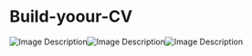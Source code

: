 # Build-yoour-CV

![Image Description](https://lh3.googleusercontent.com/Uo0h8vsHJfswTNIGZIOR96SRXiC9D-sGvTZu8qQGGW9wdGVK3Bg6Oa03dgJrw1erZ-ign_ndUU7q3nbmS_5hoa8IlnP7JUSQ4GUlElw5nw9JbAX06Z88mZiEPyh73fAI_Nw3SKFcp9Bb2E0OGPC8BaF8I6pnUMqA2wxK27_kUinMRD9YDxYjtLtpLpFzz6Z5VI2XdGOD4gXMFthuhQtMqdIgaxX0wbZGa2wqhqSgGEIdy6FzlbxfWTLXQ5JnwBsu0naN-j1mbCgowZ_vpp7NobxV7dw95Q_-sWepPIWVzep-uQRz-XIfgpRYmAzqiCdUA3rnEHtdMT3NqKwP8OBS8D6g9hr--GSU257nE6R3Zbl0erDXzZbQS0qXFULUkRr4uLBdh1HlJeg6zE4Yy1yclvu1viiH26uyHu_OOy8Ga7-gvQjTQcru01OmF2fmzLvW3KHoMDZumPTWE5daS2s-CDgyAkV0w7EHN1sfX3Ivmb46pjLJ9uyn1el5NcpXLKA99FVe4Y-9pTBJ491tZ5pm_oEQHQVnlMZG_B8vG_iVGHM-pTzVnzVWfonpBcCOtViZdbwwLnZbhna_bAoKB7deSHZCaCnNz4zToWjePeligk13He70ysM7yC0AzQjf0A57AhPzunFCewlFLIRPtcAWoc_Yb1pJTK9r1nxkkwoFPsa0mkFt9XwC2Kkv0bAHf9E=w230-h400-no?authuser=0)![Image Description](https://lh3.googleusercontent.com/mcCgqP8z9CZlJKtmOmRf-3K-mwAiDplmq8Fx2-8s4R8Sbm2CH0-mFjwJIxI5b33Qs0-wCkksP3rwroykLJcV8lqVQ9u2CMBHmFRMG-UZ-8ljbaRBMcHg1dtkOh9GeW7msjzXm_KyH5N-ulmP7spF84sDA_kWelrVku9Ml8vFVW6Mq8VG_sDAPncVyEqRXiebGM5nSjYBXcbJTLeHDkmqFcIY1LpDr5LUVqjaDl91BJDJ7P69D1IfwQ-DvyY-TkBOvOf_z9iO1xIrSP7qfLji529M5ONbNC2Oo3bMUJ7luXmDdyZvoGH_tv7I07bx_K3wgajAe01x6o4vxrJHBsqzDeP3Q30O4Lg_ryTTmoFTePk61pWNRqr6lbxvOb8IhZB9lYZ9qQy6tNwOY_ghQYuyMYRYyt2eV9ggXC1F0gcJP4DbyTgaTRvXLyIhMUWqqZ3g1kI7bxV9-PMDMvueXKTz8QleK9pPKx-S1RHPk-XLMCFfROr743M95bmgOxRQmnT7ESctbiIsMoyQYU-C_vqMZ3KDX0mPZPJNZSOGUgmqiORFWX6PfKJuxDqNezacAznr4nba0bz3yqr2_ELl11Z6HESVpuKMFv4IoWCtodcJcdb0AZw0nKfSEjIQXOJmBIdRPn17vyCjqJEkU-IatppB7-ThX7dg3g_z8125_0gnbwTaFUH3r1rkBNRfopp93ps=w229-h401-no?authuser=0)![Image Description](https://lh3.googleusercontent.com/QKzhTeiphHI4QKkhvjIiFCx6zIXQy3sqM3j6SQ71a2dOmAXOlXzagC3kAyAqbczAAw2bA5OKdnxzUKpT1xodDdh7YvLhFwOPKNa9SRJEXtJkr5XU532cmiyLgNtd-UKLb0_JmpMAx6KoeLEzUKY55PiDGO2SKPyOHxHPqnU3B8DD-MI_wu6Q-E-U4LYw6i6RCbCnyw2gd83jcPTxUeBfLZK7saTpqAS9l7xCZONOqB-TjMAgHHT72CaNjYfkovfOb6PTRz7DkT4oClRbry6dnfBVOH3JTSnNnZxC8ycuQT5t9KkwVUSadnDLV8EO0L6bjEgrwkeLWFe1cxPoFyTiDRL3EdzZyPYhAs4W8fopEkKoOYWNnIMWC5EY-r57tUVmovGYgZeFDv-aq2jqti6zEuuj2LD0JoP4ybvb3VQ1_zX2vXnVFXiY9sldY4b87pzV21wuNaEwywC09IHaF1_67gCg1RRooMjhh0KALmLpzKjetdqaKXgwaFRR-zprRwakuBgiiDQLCm4BaKL4oL-dEqSoLI1YXa38tkLGMhRu0zxV6oty09eoYP4jNTcIKKuvxA9wQPIXfUElAaLp0Y8DlwFmKevP6PiCUXfWXJ_bKr9dfSNRclk5iKxobyFYbO9rv0jatAFnC2dXmaBbERvol7R-y-rm2tWIAHKL4HcWcXPr3zRU_m0Mcl3JkKYI_eE=w229-h402-no?authuser=0)
